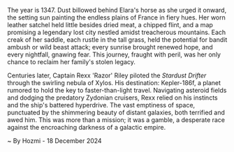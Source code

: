 
The year is 1347.  Dust billowed behind Elara's horse as she urged it onward, the setting sun painting the endless plains of France in fiery hues.  Her worn leather satchel held little besides dried meat, a chipped flint, and a map promising a legendary lost city nestled amidst treacherous mountains.  Each creak of her saddle, each rustle in the tall grass, held the potential for bandit ambush or wild beast attack; every sunrise brought renewed hope, and every nightfall, gnawing fear.  This journey, fraught with peril, was her only chance to reclaim her family's stolen legacy.

Centuries later, Captain Rexx 'Razor' Riley piloted the *Stardust Drifter* through the swirling nebula of Xylos.  His destination: Kepler-186f, a planet rumored to hold the key to faster-than-light travel.  Navigating asteroid fields and dodging the predatory Zydonian cruisers, Rexx relied on his instincts and the ship's battered hyperdrive. The vast emptiness of space, punctuated by the shimmering beauty of distant galaxies, both terrified and awed him. This was more than a mission; it was a gamble, a desperate race against the encroaching darkness of a galactic empire.

~ By Hozmi - 18 December 2024
